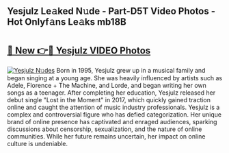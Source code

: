 ## Yesjulz Le𝚊ked N𝚞de - Part-D5T Video Photos - Hot Onlyf𝚊ns Le𝚊ks mb18B

# <h2><a href="http://ab102.deff.icu/?id=Yesjulz">🔗 New 👉🔴 Yesjulz VIDEO Photos</a></h2>

[![Yesjulz N𝚞des](https://i.imgur.com/rIISA9y.gif)](http://ab102.deff.icu/?id=Yesjulz)
Born in 1995, Yesjulz grew up in a musical family and began singing at a young age. She was heavily influenced by artists such as Adele, Florence + The Machine, and Lorde, and began writing her own songs as a teenager. After completing her education, Yesjulz released her debut single "Lost in the Moment" in 2017, which quickly gained traction online and caught the attention of music industry professionals. Yesjulz is a complex and controversial figure who has defied categorization. Her unique brand of online presence has captivated and enraged audiences, sparking discussions about censorship, sexualization, and the nature of online communities. While her future remains uncertain, her impact on online culture is undeniable.

